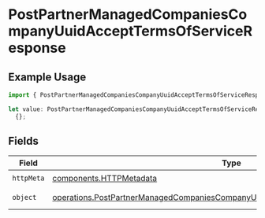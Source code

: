 # PostPartnerManagedCompaniesCompanyUuidAcceptTermsOfServiceResponse

## Example Usage

```typescript
import { PostPartnerManagedCompaniesCompanyUuidAcceptTermsOfServiceResponse } from "@gusto/embedded-api/models/operations/postpartnermanagedcompaniescompanyuuidaccepttermsofservice.js";

let value: PostPartnerManagedCompaniesCompanyUuidAcceptTermsOfServiceResponse =
  {};
```

## Fields

| Field                                                                                                                                                                                  | Type                                                                                                                                                                                   | Required                                                                                                                                                                               | Description                                                                                                                                                                            |
| -------------------------------------------------------------------------------------------------------------------------------------------------------------------------------------- | -------------------------------------------------------------------------------------------------------------------------------------------------------------------------------------- | -------------------------------------------------------------------------------------------------------------------------------------------------------------------------------------- | -------------------------------------------------------------------------------------------------------------------------------------------------------------------------------------- |
| `httpMeta`                                                                                                                                                                             | [components.HTTPMetadata](../../models/components/httpmetadata.md)                                                                                                                     | :heavy_check_mark:                                                                                                                                                                     | N/A                                                                                                                                                                                    |
| `object`                                                                                                                                                                               | [operations.PostPartnerManagedCompaniesCompanyUuidAcceptTermsOfServiceResponseBody](../../models/operations/postpartnermanagedcompaniescompanyuuidaccepttermsofserviceresponsebody.md) | :heavy_minus_sign:                                                                                                                                                                     | Example response                                                                                                                                                                       |
